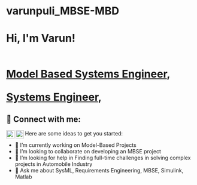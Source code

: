 # varunpuli_MBSE-MBD
<h1>Hi, I'm Varun! 
  
  <br/><a href="https://github.com/varun-puli">Model Based Systems Engineer</a>, 
  
  <a href="https://www.linkedin.com/in/varun-pulipati/">Systems Engineer</a>,



<h2> 🤳 Connect with me:</h2>

[<img align="left" alt="Varun | LinkedIn" width="22px" src="https://cdn.jsdelivr.net/npm/simple-icons@v3/icons/linkedin.svg" />][linkedin]

[<img align="left" alt="Varun | Xing" width="22px" src="https://commons.wikimedia.org/wiki/File:Xing_Logo_07.2021.svg" />][xing]

[xing]: https://www.xing.com/profile/Varun_Pulipati
[linkedin]: https://www.linkedin.com/in/varun-pulipati/


Here are some ideas to get you started:

- 🔭 I’m currently working on Model-Based Projects
- 👯 I’m looking to collaborate on developing an MBSE project
- 🤔 I’m looking for help in Finding full-time challenges in solving complex projects in Automobile Industry
- 💬 Ask me about SysML, Requirements Engineering, MBSE, Simulink, Matlab

